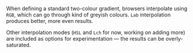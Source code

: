 When defining a standard two-colour gradient, browsers 
interpolate using `RGB`, which can go through kind of greyish 
colours. `Lab` interpolation produces better, more
even&nbsp;results. 

Other interpolation modes (`HSL` and `Lch` for now, working on
adding more) are included as options for experimentation — the
results can be&nbsp;overly-saturated.
